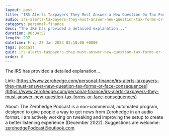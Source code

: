 ```yaml
---
layout: post
title: "IRS Alerts Taxpayers They Must Answer a New Question On Tax Forms Or Face Consequences"
audio: irs-alerts-taxpayers-they-must-answer-new-question-tax-forms-or-face-consequences-0
category: personal-finance
desc: "The IRS has provided a detailed explanation..."
duration: 00:04:57
length: 297
datetime: Fri, 27 Jan 2023 02:10:00 +0000
tags: podcast
guid: irs-alerts-taxpayers-they-must-answer-new-question-tax-forms-or-face-consequences-0
order: 0
---
```

The IRS has provided a detailed explanation...

Link: [https://www.zerohedge.com/personal-finance/irs-alerts-taxpayers-they-must-answer-new-question-tax-forms-or-face-consequences](https://www.zerohedge.com/personal-finance/irs-alerts-taxpayers-they-must-answer-new-question-tax-forms-or-face-consequences)

About: The Zerohedge Podcast is a non-commercial, automated program, designed to give people a way to get news from Zerohedge in an audio format.  I am actively working on tweaking and improving the setup to create a better listening experience (December 2022).  Suggestions are welcome: [zerohedgePodcast@outlook.com](mailto:zerohedgePodcast@outlook.com)